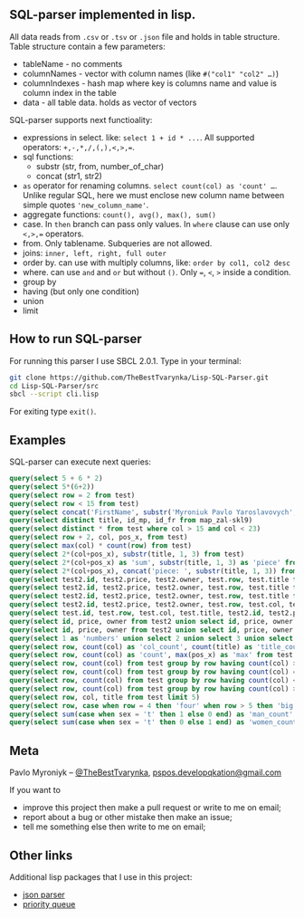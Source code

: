 ## SQL-parser implemented in lisp.

All data reads from `.csv` or `.tsv` or `.json` file and holds in table structure.
Table structure contain a few parameters:
* tableName - no comments
* columnNames - vector with column names (like `#("col1" "col2" …)`)
* columnIndexes - hash map where key is columns name and value is column index in the table
* data - all table data. holds as vector of vectors

SQL-parser supports next functioality:
* expressions in select. like: `select 1 + id * ...`. All supported operators: `+,-,*,/,(,),<,>,=`.
* sql functions:
    - substr (str, from, number_of_char)
    - concat (str1, str2)
* `as` operator for renaming columns. `select count(col) as 'count' …`. Unlike regular SQL, here we must enclose new column name between simple quotes `'new_column_name'`.
* aggregate functions: `count(), avg(), max(), sum()`
* case. In `then` branch can pass only values. In `where` clause can use only `<,>,=` operators.
* from. Only tablename. Subqueries are not allowed.
* joins: `inner, left, right, full outer`
* order by. can use with multiply columns, like: `order by col1, col2 desc`
* where. can use `and` and `or` but without `()`. Only `=`, `<`, `>` inside a condition.
* group by
* having (but only one condition)
* union
* limit

## How to run SQL-parser
For running this parser I use SBCL 2.0.1.
Type in your terminal:
```bash
git clone https://github.com/TheBestTvarynka/Lisp-SQL-Parser.git
cd Lisp-SQL-Parser/src
sbcl --script cli.lisp
```
For exiting type `exit()`.

## Examples
SQL-parser can execute next queries:
```sql
query(select 5 + 6 * 2)
query(select 5*(6+2))
query(select row = 2 from test)
query(select row < 15 from test)
query(select concat('FirstName', substr('Myroniuk Pavlo Yaroslavovych', 8, 6)))
query(select distinct title, id_mp, id_fr from map_zal-skl9)
query(select distinct * from test where col > 15 and col < 23)
query(select row + 2, col, pos_x, from test)
query(select max(col) * count(row) from test)
query(select 2*(col+pos_x), substr(title, 1, 3) from test)
query(select 2*(col+pos_x) as 'sum', substr(title, 1, 3) as 'piece' from test order by sum)
query(select 2*(col+pos_x), concat('piece: ', substr(title, 1, 3)) from test)
query(select test2.id, test2.price, test2.owner, test.row, test.title from test2 left join test on test.id = test2.id)
query(select test2.id, test2.price, test2.owner, test.row, test.title from test2 left join test on test.id = test2.id order by test2.price)
query(select test2.id, test2.price, test2.owner, test.row, test.title from test2 left join test on test.id = test2.id where test2.id < 5 order by test2.price desc)
query(select test2.id, test2.price, test2.owner, test.row, test.col, test.pos_x, test.title from test2 inner join test on test.id = test2.id)
query(select test.id, test.row, test.col, test.title, test2.id, test2.price, test2.owner from test full outer join test2 on test.id = test2.id)
query(select id, price, owner from test2 union select id, price, owner from test3)
query(select id, price, owner from test2 union select id, price, owner from test3 union select id, price, owner from test4)
query(select 1 as 'numbers' union select 2 union select 3 union select 4)
query(select row, count(col) as 'col_count', count(title) as 'title_count' from test group by row)
query(select row, count(col) as 'count', max(pos_x) as 'max' from test group by row)
query(select row, count(col) from test group by row having count(col) > 3)
query(select row, count(col) from test group by row having count(col) = 4)
query(select row, count(col) from test group by row having count(col) < 5)
query(select row, count(col) from test group by row having count(col) > 3 order by row desc)
query(select row, col, title from test limit 5)
query(select row, case when row = 4 then 'four' when row > 5 then 'big' else 'small' end as 'comp' from test)
query(select sum(case when sex = 't' then 1 else 0 end) as 'man_count' from test)
query(select sum(case when sex = 't' then 0 else 1 end) as 'women_count' from test)
```

## Meta

Pavlo Myroniyk – [@TheBestTvarynka](https://github.com/TheBestTvarynka), [pspos.developqkation@gmail.com](mailto:pspos.developqkation@gmail.com)

If you want to
* improve this project then make a pull request or write to me on email;
* report about a bug or other mistake then make an issue;
* tell me something else then write to me on email;

## Other links
Additional lisp packages that I use in this project:
* [json parser](https://github.com/hankhero/cl-json)
* [priority queue](https://github.com/dsorokin/priority-queue)

